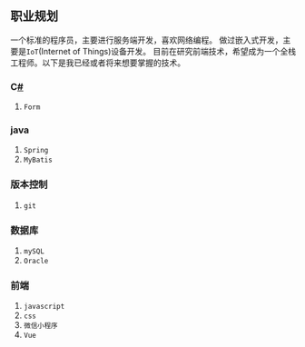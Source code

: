 ## 职业规划
一个标准的程序员，主要进行服务端开发，喜欢网络编程。
做过嵌入式开发，主要是`IoT`(Internet of Things)设备开发。
目前在研究前端技术，希望成为一个全栈工程师。以下是我已经或者将来想要掌握的技术。

### C[#]()
1. `Form`

### java
1. `Spring`
2. `MyBatis`

### 版本控制
1. `git` 

### 数据库
1. `mySQL`
2. `Oracle`

### 前端
1. `javascript`
2. `css`
3. `微信小程序`
4. `Vue`